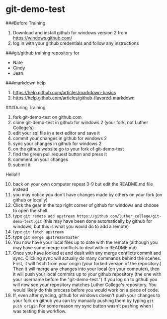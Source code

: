 git-demo-test
=============

###Before Training
1. Download and install github for windows version 2 from https://windows.github.com/
2. log in with your github credentials and follow any instructions

###git/github training repository for
- Nate
- Cindy
- Jean

###markdown help
1. https://help.github.com/articles/markdown-basics
1. https://help.github.com/articles/github-flavored-markdown


###During Training
1. fork git-demo-test on github.com
2. clone git-demo-test in github for windows 2 (your fork, not Luther College's)
3. edit your sql file in a text editor and save it
4. commit your changes in github for windows 2
5. sync your changes in github for windows 2
6. on the github website go to your fork of git-demo-test
7. find the green pull request button and press it
8. comment on your changes
9. submit it


Hello!!!


10. back on your own computer repeat 3-9 but edit the README.md file instead
11. you may notice you don't have changes made by others on your fork (on github or locally)
12. Click the gear in the top right corner of github for windows and choose to open the shell.
13. type `git remote add upstream https://github.com/luther_college/git-demo-test.git` (this may have been done automatically by github for windows, but this is what you would do to add a remote)
14. type `git fetch upstream`
15. type `git merge upstream/master`
16. You now have your local files up to date with the remote (although you may have some merge conflicts to deal with in README.md)
17. Once you have looked at and dealt with any merge conflicts commit and sync. Clicking sync will actually do many commands behind the scenes. First, it will fetch from your origin (your forked version of the repository.) Then it will merge any changes into your local (on your computer), then it will push your local commits up to your github repository (the one with your username before the "git-demo-test.") If you log on to github you will now see your repository matches Luther College's repository. You would likely do this process before you would work on a piece of code.
18. If, even after syncing, github for windows doesn't push your changes to your fork on github you can try manually pushing them by typing `git push origin` For some reason my sync button wasn't pushing when I was testing this workflow.




